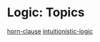 # Logic: Topics

<!-- DIR -->

[horn-clause](./horn-clause.md)
[intuitionistic-logic](./intuitionistic-logic.md)

<!-- /DIR -->
